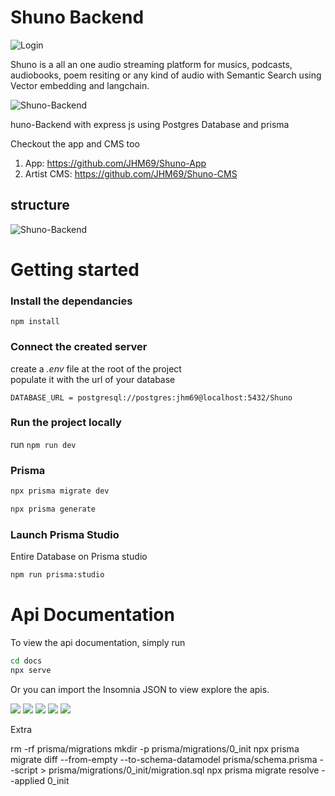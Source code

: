# Shuno Backend
![Login](/docs/screenshots/logo.png)


Shuno is a all an one audio streaming platform for musics, podcasts, audiobooks, poem resiting or any kind of audio with Semantic Search using Vector embedding and langchain.

![Shuno-Backend](./public/images/file.png)

huno-Backend with express js using Postgres Database and prisma 


Checkout the app and CMS too

1. App: https://github.com/JHM69/Shuno-App
2. Artist CMS: https://github.com/JHM69/Shuno-CMS


## structure

<!-- A image from public/images folder  -->

![Shuno-Backend](./public/images/erd.png)


# Getting started

### Install the dependancies

```
npm install
```

 
### Connect the created server
create a _.env_ file at the root of the project  
populate it with the url of your database

```
DATABASE_URL = postgresql://postgres:jhm69@localhost:5432/Shuno
```


### Run the project locally

run `npm run dev`

### Prisma
```bash
npx prisma migrate dev
```

```bash
npx prisma generate
```

### Launch Prisma Studio
Entire Database on Prisma studio
```bash
npm run prisma:studio
```

# Api Documentation
To view the api documentation, simply run
```bash
cd docs
npx serve
```
Or you can import the Insomnia JSON to view explore the apis.
 
![](/docs/screenshots/1.png)
![](/docs/screenshots/2.png)
![](/docs/screenshots/3.png)
![](/docs/screenshots/4.png)
![](/docs/screenshots/5.png)




Extra 


rm -rf prisma/migrations
mkdir -p prisma/migrations/0_init
npx prisma migrate diff --from-empty --to-schema-datamodel prisma/schema.prisma --script > prisma/migrations/0_init/migration.sql
npx prisma migrate resolve --applied 0_init


 









